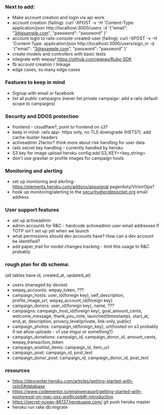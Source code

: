 ### Next to add:

- Make account creation and login via api work
- account creation (failing): curl -XPOST -v -H 'Content-Type: application/json http://localhost:3000/users -d '{"email": "3@example.com", "password": "password" }'
- account login to rails-console-created-user (failing): curl -XPOST -v -H 'Content-Type: application/json http://localhost:3000/users/sign_in -d '{"email": "3@example.com", "password": "password" }'
- create models and controllers with basic tests
- integrate with wepay! https://github.com/wepay/Ruby-SDK
- fb account creation / linkage
- edge cases, so many edge cases


### Features to keep in mind

- Signup with email *or* facebook
- list all *public* campaigns (never list private campaigs- add a rails default scope to campaigns)

### Security and DDOS protection

- frontend - cloudflare?, point to frontend on s3?
- keep in mind- rails app- https only, no TLS downgrade (HSTS?), add cache-buster headers
- activeadmin 2factor? think more about risk handling for user data
- rails secret key handling - currently handled by heroku
- S3 key for image upload heroku config:add S3_KEY=<key_string>
- don't use gravitar or profile images for campaign hosts

### Monitoring and alerting

- set up monitoring and alerting- https://elements.heroku.com/addons/appsignal pagerduty/VictorOps?
- hook up monitoring/alerting to the security@pridepocket.org email address

### User support features

- set up activeadmin
- admin accounts for R&C - hardcode activeadmin user email addresses if TOTP isn't set up yet when we launch
- what permissions should dev accounts have? How can a dev account be identified?
- add paper_trail for model changes tracking - limit this usage to R&C probably


### rough plan for db schema:

(all tables have id, created_at, updated_at)
- users (managed by devise)
- wepay_accounts: wepay_token, ???
- campaign_hosts: user_id(foriegn key), self_description, profile_image_url, wepay_account_id(foreign key)
- campaign_donors: user_id(foreign key), name, ???
- campaigns: campaign_host_id(foreign key), goal_amount_cents, welcome_message, thank_you_note, launched(timestamp), start_at, end_at, description, privacy_level(private, link-only, public)
- campaign_photos: campaign_id(foreign_key), url(hosted on s3 probably if we allow uploads - v1 use imgur or something?)
- campaign_donations: campaign_id, campaign_donor_id, amount_cents, wepay_transaction_token
- campaign_wishlist_items: campaign_id, item_url
- campaign_post: campaign_id, post_text
- campaign_donor_post: campaign_id, campaign_donor_id, post_text

### resources

- https://devcenter.heroku.com/articles/getting-started-with-rails5#database
- https://www.codementor.io/engineerapart/getting-started-with-postgresql-on-mac-osx-are8jcopb#i-introduction
- https://secret-ocean-86137.herokuapp.com/ git push heroku master
- heroku run rake db:migrate
































